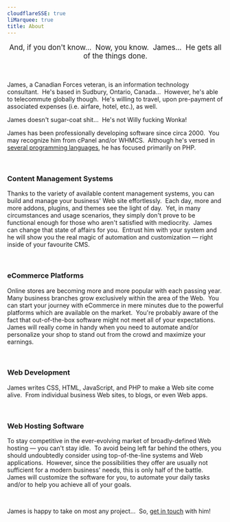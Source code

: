 ```yaml
---
cloudflareSSE: true
liMarquee: true
title: About
---
```


<p class="liMarquee mWrap" style="font-size: larger; text-align: center;">
    And, if you don't know&hellip;&nbsp; Now, you know.&nbsp; James&hellip;&nbsp; He gets all of the things done.
</p>
<p>
  &nbsp;
</p>
<p>
  James, a Canadian Forces veteran, is an information technology consultant.&nbsp; He's based in Sudbury, Ontario, Canada&hellip;&nbsp; However, he's able to
  telecommute globally though.&nbsp; He's willing to travel, upon pre-payment of associated expenses (i.e. airfare, hotel, etc.), as well.
</p>
<p>
  James doesn't sugar-coat shit&hellip;&nbsp; He's not Willy fucking Wonka!
</p>
<p>
  James has been professionally developing software since circa 2000.&nbsp; You may recognize him from cPanel and/or WHMCS.&nbsp; Although he's versed in
  <a href="{{ site.url }}/resume#languages" rel="me" title="">several programming languages</a>, he has focused primarily on PHP.
</p>
<p>
  &nbsp;
</p>
<h3>
  Content Management Systems
</h3>
<p>
  Thanks to the variety of available content management systems, you can build and manage your business' Web site effortlessly.&nbsp; Each day, more and more
  addons, plugins, and themes see the light of day.&nbsp; Yet, in many circumstances and usage scenarios, they simply don't prove to be functional enough for
  those who aren't satisfied with mediocrity.&nbsp; James can change that state of affairs for you.&nbsp; Entrust him with your system and he will show you the
  real magic of automation and customization &#8212; right inside of your favourite CMS.
</p>
<p>
  &nbsp;
</p>
<h3>
  eCommerce Platforms
</h3>
<p>
  Online stores are becoming more and more popular with each passing year.&nbsp; Many business branches grow exclusively within the area of the Web.&nbsp; You
  can start your journey with eCommerce in mere minutes due to the powerful platforms which are available on the market.&nbsp; You're probably aware of the fact
  that out-of-the-box software might not meet all of your expectations.&nbsp; James will really come in handy when you need to automate and/or personalize your
  shop to stand out from the crowd and maximize your earnings.
</p>
<p>
  &nbsp;
</p>
<h3>
  Web Development
</h3>
<p>
  James writes CSS, HTML, JavaScript, and PHP to make a Web site come alive.&nbsp; From individual business Web sites, to blogs, or even Web apps.
</p>
<p>
  &nbsp;
</p>
<h3>
  Web Hosting Software
</h3>
<p>
  To stay competitive in the ever-evolving market of broadly-defined Web hosting &#8212; you can't stay idle.&nbsp; To avoid being left far behind the others,
  you should undoubtedly consider using top-of-the-line systems and Web applications.&nbsp; However, since the possibilities they offer are usually not
  sufficient for a modern business' needs, this is only half of the battle.&nbsp; James will customize the software for you, to automate your daily tasks and/or
  to help you achieve all of your goals.
</p>
<p>
  &nbsp;
</p>
<p>
  James is happy to take on most any project&hellip;&nbsp; So, <a href="{{ site.url }}/contact" rel="me" title="">get in touch</a> with him!
</p>
